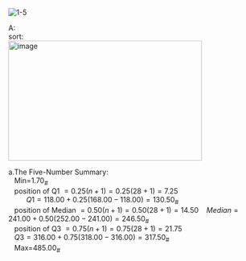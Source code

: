 ![1-5](https://github.com/user-attachments/assets/64d59959-3f44-4598-a5f2-2bac257e51cc)

A:  
sort:  
<img width="385" height="239" alt="image" src="https://github.com/user-attachments/assets/e94adeb1-390a-4285-ac49-b126e266545d" />

a.The Five-Number Summary:  
&nbsp;&nbsp; Min=1.70<sub>#</sub>  
&nbsp;&nbsp; position of Q1 $=0.25(n+1)=0.25(28+1)=7.25$  
&nbsp;&nbsp;&nbsp;&nbsp;&nbsp;&nbsp;&nbsp;&nbsp; $Q1=118.00+0.25(168.00-118.00)=130.50$<sub>#</sub>  
&nbsp;&nbsp; position of Median $=0.50(n+1)=0.50(28+1)=14.50$ 
&nbsp;&nbsp; $Median=241.00+0.50(252.00-241.00)=246.50$<sub>#</sub>  
&nbsp;&nbsp; position of Q3 $=0.75(n+1)=0.75(28+1)=21.75$   
&nbsp;&nbsp; $Q3=316.00+0.75(318.00-316.00)=317.50$<sub>#</sub>  
&nbsp;&nbsp; Max=485.00<sub>#</sub>  
